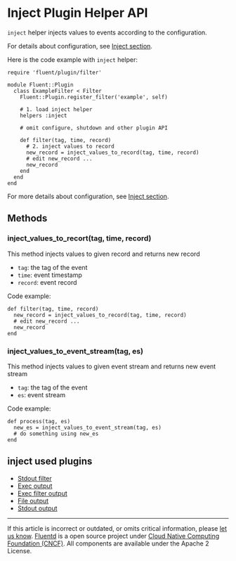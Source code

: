 # Inject Plugin Helper API

`inject` helper injects values to events according to the configuration.

For details about configuration, see [Inject section](/configuration/inject-section.md).

Here is the code example with `inject` helper:

```
require 'fluent/plugin/filter'

module Fluent::Plugin
  class ExampleFilter < Filter
    Fluent::Plugin.register_filter('example', self)

    # 1. load inject helper
    helpers :inject

    # omit configure, shutdown and other plugin API

    def filter(tag, time, record)
      # 2. inject values to record
      new_record = inject_values_to_record(tag, time, record)
      # edit new_record ...
      new_record
    end
  end
end
```

For more details about configuration, see [Inject section](/configuration/inject-section.md).


## Methods


### inject\_values\_to\_recort(tag, time, record)

This method injects values to given record and returns new record

-   `tag`: the tag of the event
-   `time`: event timestamp
-   `record`: event record

Code example:

```
def filter(tag, time, record)
  new_record = inject_values_to_record(tag, time, record)
  # edit new_record ...
  new_record
end
```


### inject\_values\_to\_event\_stream(tag, es)

This method injects values to given event stream and returns new event
stream

-   `tag`: the tag of the event
-   `es`: event stream

Code example:

```
def process(tag, es)
  new_es = inject_values_to_event_stream(tag, es)
  # do something using new_es
end
```


## inject used plugins

-   [Stdout filter](/plugins/filter/stdout.md)
-   [Exec output](/plugins/output/exec.md)
-   [Exec filter output](/plugins/output/exec_filter.md)
-   [File output](/plugins/output/file.md)
-   [Stdout output](/plugins/output/stdout.md)


------------------------------------------------------------------------

If this article is incorrect or outdated, or omits critical information, please [let us know](https://github.com/fluent/fluentd-docs/issues?state=open).
[Fluentd](http://www.fluentd.org/) is a open source project under [Cloud Native Computing Foundation (CNCF)](https://cncf.io/). All components are available under the Apache 2 License.
